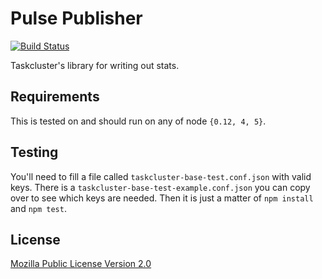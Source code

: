 # Pulse Publisher

[![Build Status](https://travis-ci.org/taskcluster/taskcluster-lib-stats.svg?branch=master)](https://travis-ci.org/taskcluster/taskcluster-lib-stats)

Taskcluster's library for writing out stats.

## Requirements

This is tested on and should run on any of node `{0.12, 4, 5}`.

## Testing
You'll need to fill a file called `taskcluster-base-test.conf.json` with valid keys. There is a `taskcluster-base-test-example.conf.json` you can copy over to see which keys are needed. Then it is just a matter of `npm install` and `npm test`.

## License
[Mozilla Public License Version 2.0](https://github.com/taskcluster/taskcluster-lib-stats/blob/master/LICENSE)

